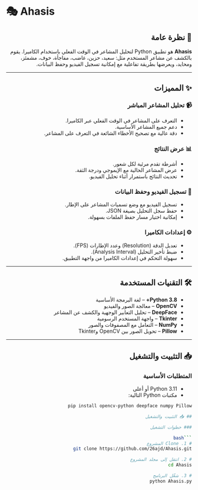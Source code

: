 # 🎭 Ahasis

<div dir="rtl">

## 📱 نظرة عامة

**Ahasis** هو تطبيق Python لتحليل المشاعر في الوقت الفعلي باستخدام الكاميرا. يقوم بالكشف عن مشاعر المستخدم مثل: سعيد، حزين، غاضب، مفاجأة، خوف، مشمئز، ومحايد، ويعرضها بطريقة تفاعلية مع إمكانية تسجيل الفيديو وحفظ البيانات.

---

## ✨ المميزات

### 📹 تحليل المشاعر المباشر

* التعرف على المشاعر في الوقت الفعلي عبر الكاميرا.
* دعم جميع المشاعر الأساسية.
* دقة عالية مع تصحيح الأخطاء الشائعة في التعرف على المشاعر.

### 📊 عرض النتائج

* أشرطة تقدم مرئية لكل شعور.
* عرض المشاعر الحالية مع الإيموجي ودرجة الثقة.
* تحديث النتائج باستمرار أثناء تحليل الفيديو.

### 🎥 تسجيل الفيديو وحفظ البيانات

* تسجيل الفيديو مع وضع تسميات المشاعر على الإطار.
* حفظ سجل التحليل بصيغة JSON.
* إمكانية اختيار مسار حفظ الملفات بسهولة.

### ⚙️ إعدادات الكاميرا

* تعديل الدقة (Resolution) وعدد الإطارات (FPS).
* ضبط تأخير التحليل (Analysis Interval).
* سهولة التحكم في إعدادات الكاميرا من واجهة التطبيق.

---

## 🛠 التقنيات المستخدمة

* **Python 3.8+** – لغة البرمجة الأساسية
* **OpenCV** – معالجة الصور والفيديو
* **DeepFace** – تحليل التعابير الوجهية والكشف عن المشاعر
* **Tkinter** – واجهة المستخدم الرسومية
* **NumPy** – التعامل مع المصفوفات والصور
* **Pillow** – تحويل الصور بين OpenCV وTkinter

---

## 📥 التثبيت والتشغيل

### المتطلبات الأساسية

* Python 3.11 أو أعلى
* مكتبات Python التالية:

```bash
pip install opencv-python deepface numpy Pillow

## 📥 التثبيت والتشغيل

### خطوات التشغيل

```bash
# 1. Clone المشروع
git clone https://github.com/26ajd/Ahasis.git

# 2. انتقل إلى مجلد المشروع
cd Ahasis

# 3. شغّل البرنامج
python Ahasis.py
